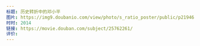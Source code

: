 ```yaml
---
标题: 历史转折中的邓小平
图片: https://img9.doubanio.com/view/photo/s_ratio_poster/public/p2194643694.webp
时时: 2014
链接: https://movie.douban.com/subject/25762261/
评价:
---
```


